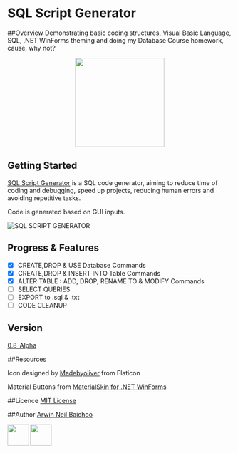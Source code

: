 # SQL Script Generator

##Overview
Demonstrating basic coding structures, Visual Basic Language, SQL, .NET WinForms theming and doing my Database Course homework, cause, why not?

<p align="center">
<img src="https://i.imgflip.com/1aulgw.jpg"  height="200" >
<p/>

## Getting Started
[SQL Script Generator](https://github.com/arwinneil/Why-Write-SQL) is a SQL code generator, aiming to reduce time of coding and debugging, speed up projects, reducing human errors and avoiding repetitive tasks.

Code is generated based on GUI inputs.


![SQL SCRIPT GENERATOR](http://i.imgur.com/Om3HIPH.png)

## Progress & Features

- [x] CREATE,DROP & USE Database Commands
- [x] CREATE,DROP & INSERT INTO Table Commands
- [x] ALTER TABLE : ADD, DROP, RENAME TO & MODIFY Commands
- [ ] SELECT QUERIES
- [ ] EXPORT to .sql & .txt
- [ ] CODE CLEANUP

## Version
[0.8_Alpha](https://github.com/arwinneil/Why-Write-SQL/releases/tag/0.8_Alpha)

##Resources

Icon designed by [Madebyoliver](http://www.flaticon.com/authors/madebyoliver) from Flaticon

Material Buttons from [MaterialSkin for .NET WinForms](https://github.com/IgnaceMaes/MaterialSkin) 

##Licence
[MIT License](LICENSE)

##Author
[Arwin Neil Baichoo](https://github.com/arwinneil)

<a href="https://www.linkedin.com/in/arwinneil"><img src="http://image.flaticon.com/icons/svg/179/179330.svg" align="left" height="48" width="48" ></a><a href="https://www.instagram.com/arwinneil/"><img src="http://image.flaticon.com/icons/svg/145/145805.svg" align="left" height="48" width="48" ></a>




